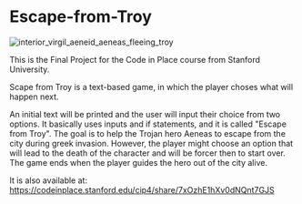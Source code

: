 # Escape-from-Troy

![interior_virgil_aeneid_aeneas_fleeing_troy](https://github.com/user-attachments/assets/06963bda-23c7-42a2-8fa5-3e098f2270a7)

This is the Final Project for the Code in Place course from Stanford University. 

Scape from Troy is a text-based game, in which the player choses what will happen next. 

An initial text will be printed and the user will input their choice from two options. It basically uses inputs and if statements, and it is called "Escape from Troy". The goal is to help the Trojan hero Aeneas to escape from the city during greek invasion. However, the player might choose an option that will lead to the death of the character and will be forcer then to start over. The game ends when the player guides the hero out of the city alive.

It is also available at: https://codeinplace.stanford.edu/cip4/share/7xOzhE1hXv0dNQnt7GJS

